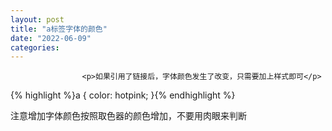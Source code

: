 ```yaml
---
layout: post
title: "a标签字体的颜色"
date: "2022-06-09"
categories: 
---
```


                    <p>如果引用了链接后，字体颜色发生了改变，只需要加上样式即可</p> 
{% highlight %}a {
  color: hotpink;
}{% endhighlight %} 
<p>注意增加字体颜色按照取色器的颜色增加，不要用肉眼来判断</p>
                
